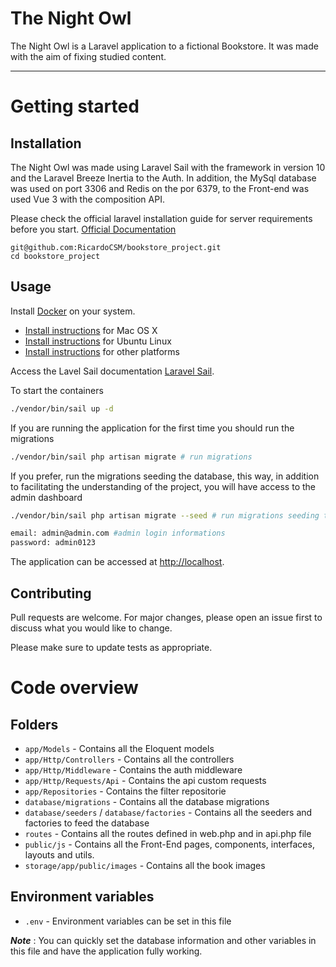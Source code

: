 # The Night Owl

The Night Owl is a Laravel application to a fictional Bookstore. It was made with the aim of fixing studied content.

----------

# Getting started

## Installation

The Night Owl was made using Laravel Sail with the framework in version 10 and the Laravel Breeze Inertia to the Auth. In addition, the MySql database was used on port 3306 and Redis on the por 6379, to the Front-end was used Vue 3 with the composition API.

Please check the official laravel installation guide for server requirements before you start. [Official Documentation](https://laravel.com/docs/10.x/installation)

```
git@github.com:RicardoCSM/bookstore_project.git
cd bookstore_project
```

## Usage

Install [Docker](https://www.docker.com/) on your system.

* [Install instructions](https://docs.docker.com/installation/mac/) for Mac OS X
* [Install instructions](https://docs.docker.com/installation/ubuntulinux/) for Ubuntu Linux
* [Install instructions](https://docs.docker.com/installation/) for other platforms

Access the Lavel Sail documentation [Laravel Sail](https://laravel.com/docs/10.x/sail).

To start the containers

```bash
./vendor/bin/sail up -d
```

If you are running the application for the first time you should
run the migrations

```bash
./vendor/bin/sail php artisan migrate # run migrations
```

If you prefer, run the migrations seeding the database, this way, in addition to facilitating the understanding of the project, you will have access to the admin dashboard

```bash
./vendor/bin/sail php artisan migrate --seed # run migrations seeding the database
```

```bash
email: admin@admin.com #admin login informations
password: admin0123
```

The application can be accessed at [http://localhost](http://localhost).

## Contributing

Pull requests are welcome. For major changes, please open an issue first
to discuss what you would like to change.

Please make sure to update tests as appropriate.

# Code overview

## Folders

- `app/Models` - Contains all the Eloquent models
- `app/Http/Controllers` - Contains all the controllers
- `app/Http/Middleware` - Contains the auth middleware
- `app/Http/Requests/Api` - Contains the api custom requests
- `app/Repositories` - Contains the filter repositorie
- `database/migrations` - Contains all the database migrations
- `database/seeders` / `database/factories` - Contains all the seeders and factories to feed the database
- `routes` - Contains all the routes defined in web.php and in api.php file
- `public/js` - Contains all the Front-End pages, components, interfaces, layouts and utils.
- `storage/app/public/images` - Contains all the book images

## Environment variables

- `.env` - Environment variables can be set in this file

***Note*** : You can quickly set the database information and other variables in this file and have the application fully working.